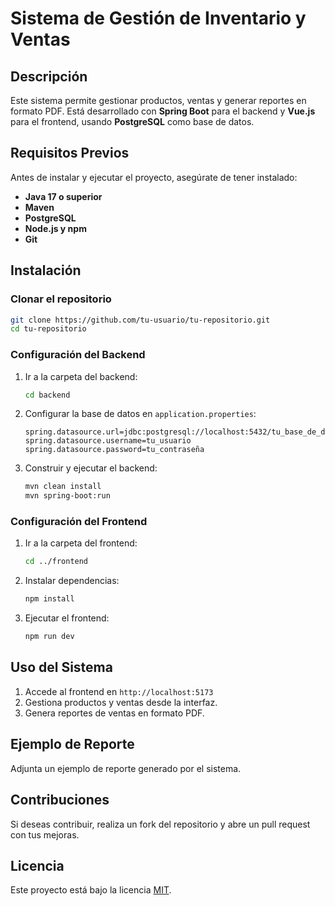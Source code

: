 # Sistema de Gestión de Inventario y Ventas

## Descripción
Este sistema permite gestionar productos, ventas y generar reportes en formato PDF. Está desarrollado con **Spring Boot** para el backend y **Vue.js** para el frontend, usando **PostgreSQL** como base de datos.

## Requisitos Previos
Antes de instalar y ejecutar el proyecto, asegúrate de tener instalado:
- **Java 17 o superior**
- **Maven**
- **PostgreSQL**
- **Node.js y npm**
- **Git**

## Instalación

### Clonar el repositorio
```sh
git clone https://github.com/tu-usuario/tu-repositorio.git
cd tu-repositorio
```

### Configuración del Backend
1. Ir a la carpeta del backend:
   ```sh
   cd backend
   ```
2. Configurar la base de datos en `application.properties`:
   ```properties
   spring.datasource.url=jdbc:postgresql://localhost:5432/tu_base_de_datos
   spring.datasource.username=tu_usuario
   spring.datasource.password=tu_contraseña
   ```
3. Construir y ejecutar el backend:
   ```sh
   mvn clean install
   mvn spring-boot:run
   ```

### Configuración del Frontend
1. Ir a la carpeta del frontend:
   ```sh
   cd ../frontend
   ```
2. Instalar dependencias:
   ```sh
   npm install
   ```
3. Ejecutar el frontend:
   ```sh
   npm run dev
   ```

## Uso del Sistema
1. Accede al frontend en `http://localhost:5173`
2. Gestiona productos y ventas desde la interfaz.
3. Genera reportes de ventas en formato PDF.

## Ejemplo de Reporte
Adjunta un ejemplo de reporte generado por el sistema.

## Contribuciones
Si deseas contribuir, realiza un fork del repositorio y abre un pull request con tus mejoras.

## Licencia
Este proyecto está bajo la licencia [MIT](LICENSE).


